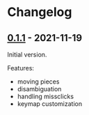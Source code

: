 # Changelog

## [0.1.1] - 2021-11-19

Initial version.

Features:
- moving pieces
- disambiguation
- handling missclicks
- keymap customization


[0.1.1]: https://github.com/klausweiss/online-chess-enhancement-suite/releases/tag/0.1.1
